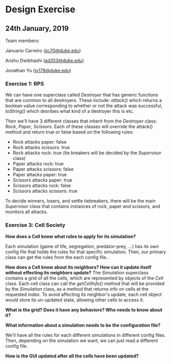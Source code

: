 Design Exercise
===
## 24th January, 2019

Team members: 

Januario Carreiro (jjc70@duke.edu)

Anshu Dwibhashi (ad353@duke.edu)

Jonathan Yu (jy178@duke.edu)

### Exercise 1: RPS
We can have one superclass called _Destroyer_ that has generic functions that are common to all destroyers.
These include: _attack()_ which returns a boolean value corresponding to whether or not the attack was successful,
_toString()_ which desribes what kind of a destroyer this is etc.

Then we'll have 3 different classes that inherit from the _Destroyer_ class:
_Rock_, _Paper_, _Scissors_. Each of these classes will override the attack() method
and return true or false based on the following rules:

- Rock attacks paper: false
- Rock attacks scissors: true
- Rock attacks rock: true (tie breakers will be decided by the _Supervisor_ class)
- Paper attacks rock: true
- Paper attacks scissors: false
- Paper attacks paper: true
- Scissors attacks paper: true
- Scissors attacks rock: false
- Scissors attacks scissors: true 

To decide winners, losers, and settle tiebreakers, there will be the main _Supervisor_ class
that contains instances of rock, paper and scissors, and monitors all attacks.

### Exercise 3: Cell Society

**How does a Cell know what rules to apply for its simulation?**

Each simulation (game of life, segregation, predator-prey, ...) has its own config file that holds
the rules for that specific simulation. Then, our primary class can get 
the rules from the each config file..

**How does a Cell know about its neighbors? How can it update itself without effecting its neighbors update?**
The _Simulation_ superclass contains a grid of all the cells, which are represented by objects of 
the _Cell_ class. Each cell class can call the _getCellInfo()_ method that will be provided by
the _Simulation_ class, as a method that returns info on cells at the requested index. To avoid affecting its
neighbor's update, each cell object would store its un-updated state, allowing other cells to access it.


**What is the grid? Does it have any behaviors? Who needs to know about it?**

**What information about a simulation needs to be the configuration file?**

We'll have all the rules for each different simulations in different config files.
Then, depending on the simulation we want, we can just read a different config file.

**How is the GUI updated after all the cells have been updated?**